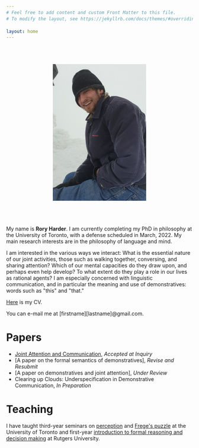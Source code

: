 ```yaml
---
# Feel free to add content and custom Front Matter to this file.
# To modify the layout, see https://jekyllrb.com/docs/themes/#overriding-theme-defaults

layout: home
---
```


<center><img src="mountpicture.png" style="max-width:50%;" vspace="50" onclick="this.src='IMG_3309.jpeg'"></center>

My name is <b>Rory Harder</b>. I am currently completing my PhD in philosophy at the University of Toronto, with a defense scheduled in March, 2022. My main research interests are in the philosophy of language and mind.

I am interested in the various ways we interact: What is the essential nature of our joint activities, those such as walking together, conversing, and sharing attention? Which of our mental capacities do they draw upon, and perhaps even help develop? To what extent do they play a role in our lives as rational agents? I am especially concerned with linguistic communication, and in particular the meaning and use of demonstratives: words such as "this" and "that."

<a href="rh-cv.pdf">Here</a> is my CV.

You can e-mail me at [firstname][lastname]@gmail.com.

# Papers

* <a href="https://philpapers.org/rec/HARJAA-6">Joint Attention and Communication</a>, *Accepted at Inquiry*
* [A paper on the formal semantics of demonstratives], *Revise and Resubmit*
* [A paper on demonstratives and joint attention], *Under Review*
* Clearing up Clouds: Underspecification in Demonstrative Communication, *In Preparation*

# Teaching

I have taught third-year seminars on <a href="rh-mind-syllabus.pdf">perception</a> and <a href="fpsyll.pdf">Frege's puzzle</a> at the University of Toronto and first-year <a href="syllabus.pdf">introduction to formal reasoning and decision making</a> at Rutgers University.

<!-- As a teaching assistant at the University of Toronto, I have run tutorials for second-year courses on metaphysics and epistemology, ancient philosophy, early modern philosophy, and probability theory; and a first-year introduction to philosophy course. -->





